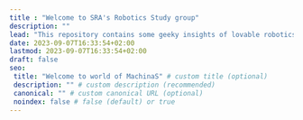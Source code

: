 ```yaml
---
title : "Welcome to SRA's Robotics Study group"
description: ""
lead: "This repository contains some geeky insights of lovable robotics"
date: 2023-09-07T16:33:54+02:00
lastmod: 2023-09-07T16:33:54+02:00
draft: false
seo:
 title: "Welcome to world of MachinaS" # custom title (optional)
 description: "" # custom description (recommended)
 canonical: "" # custom canonical URL (optional)
 noindex: false # false (default) or true
---
```

